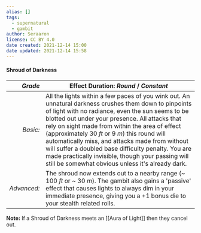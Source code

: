 ```yaml
---
alias: []
tags:
  - supernatural
  - gambit
author: Seraaron
license: CC BY 4.0
date created: 2021-12-14 15:00
date updated: 2021-12-14 15:58
---
```


#### Shroud of Darkness

|   _Grade_ | Effect Duration: _Round_ / _Constant_                                                                                                                                                                                                                                                                                                                                                                                                                                                                                                                  |
| ----------: | ---------------------------------------------------------------------------------------------------------------------------------------------------------------------------------------------------------------------------------------------------------------------------------------------------------------------------------------------------------------------------------------------------------------------------------------------------------------------------------------------------------------------------------- |
|    _Basic:_ | All the lights within a few paces of you wink out. An unnatural darkness crushes them down to pinpoints of light with no radiance, even the sun seems to be blotted out under your presence. All attacks that rely on sight made from within the area of effect (approximately 30 _ft_ or 9 _m_) this round will automatically miss, and attacks made from without will suffer a doubled base difficulty penalty. You are made practically invisible, though your passing will still be somewhat obvious unless it's already dark. |
| _Advanced:_ | The shroud now extends out to a nearby range (~ 100 _ft_ or ~ 30 _m_). The gambit also gains a 'passive' effect that causes lights to always dim in your immediate presence, giving you a +1 bonus die to your stealth related rolls.                                                                                                                                                                                                                                                                                              |

**Note:** If a Shroud of Darkness meets an [[Aura of Light]] then they cancel out.
